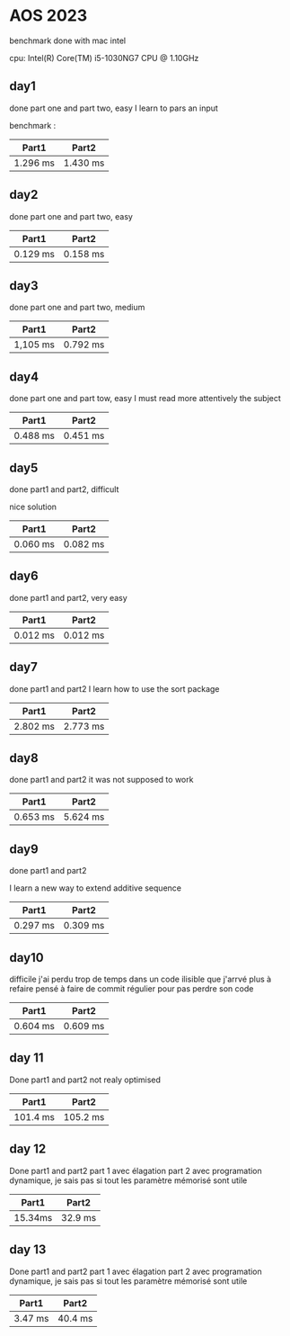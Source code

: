 # AOS 2023

benchmark done with mac intel

cpu: Intel(R) Core(TM) i5-1030NG7 CPU @ 1.10GHz

## day1
done part one and part two, easy
I learn to pars an input

benchmark :

| Part1    | Part2    | 
|----------|----------|
| 1.296 ms | 1.430 ms |

## day2
done part one and part two, easy

| Part1    | Part2    | 
|----------|----------|
| 0.129 ms | 0.158 ms |

## day3
done part one and part two, medium

| Part1    | Part2    | 
|----------|----------|
| 1,105 ms | 0.792 ms |


## day4 
done part one and part tow, easy
I must read more attentively the subject 

| Part1    | Part2    | 
|----------|----------|
| 0.488 ms | 0.451 ms |


## day5 
done part1 and part2, difficult

nice solution

| Part1    | Part2    | 
|----------|----------|
| 0.060 ms | 0.082 ms |

## day6 
done part1 and part2, very easy

| Part1    | Part2    | 
|----------|----------|
| 0.012 ms | 0.012 ms |

## day7 
done part1 and part2
I learn how to use the sort package 

| Part1    | Part2    | 
|----------|----------|
| 2.802 ms | 2.773 ms |

## day8

done part1 and part2
it was not supposed to work

| Part1    | Part2    |
|----------|----------|
| 0.653 ms | 5.624 ms |

## day9

done part1 and part2

I learn a new way to extend additive sequence


| Part1    | Part2    | 
|----------|----------|
| 0.297 ms | 0.309 ms |

## day10

difficile j'ai perdu trop de temps dans un code ilisible que j'arrvé plus à refaire
pensé à faire de commit régulier pour pas perdre son code

| Part1    | Part2    | 
|----------|----------|
| 0.604 ms | 0.609 ms |

## day 11 

Done part1 and part2
not realy optimised 

| Part1    | Part2    | 
|----------|----------|
| 101.4 ms | 105.2 ms |


## day 12

Done part1 and part2
part 1 avec élagation 
part 2 avec programation dynamique, je sais pas si tout les paramètre mémorisé sont utile

| Part1   | Part2   | 
|---------|---------|
| 15.34ms | 32.9 ms |

## day 13

Done part1 and part2
part 1 avec élagation
part 2 avec programation dynamique, je sais pas si tout les paramètre mémorisé sont utile

| Part1   | Part2   | 
|---------|---------|
| 3.47 ms | 40.4 ms |





